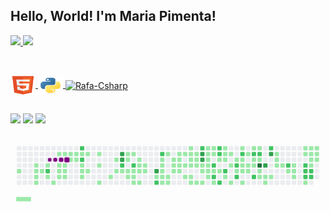 ## Hello, World! I'm Maria Pimenta!

<div>
    <a href="https://github.com/mavigpimenta/">
    <img height="160cm" src="https://github-readme-stats.vercel.app/api?username=mavigpimenta&show_icons=true&theme=radical"&include_all_commits=true&count_private=true>
    <img height="160cm" src=https://github-readme-stats.vercel.app/api/top-langs/?username=mavigpimenta&layout=compact&langs_count=7&theme=dracula">
</div>
        
##

<div style="display: inline_block"><br>
    <img align="center" alt="Rafa-HTML" height="30" width="40" src="https://raw.githubusercontent.com/devicons/devicon/master/icons/html5/html5-original.svg">
    <img align="center" alt="Rafa-Python" height="30" width="40" src="https://raw.githubusercontent.com/devicons/devicon/master/icons/python/python-original.svg">
    <img align="center" alt="Rafa-Csharp" height="30" width="40" src="https://cdn.jsdelivr.net/gh/devicons/devicon/icons/c/c-original.svg"">
  </div>
    
##
   
  <div> 
    <a href="https://instagram.com/wzxmavis" target="_blank"><img src="https://img.shields.io/badge/-Instagram-%23E4405F?style=for-the-badge&logo=instagram&logoColor=white" target="_blank"></a>
    <a href="https://www.linkedin.com/in/mariagpimenta" target="_blank"><img src="https://img.shields.io/badge/-LinkedIn-%230077B5?style=for-the-badge&logo=linkedin&logoColor=white" target="_blank"></a> 
    <a href = "mailto:mariapimenta2607@gmail.com"><img src="https://img.shields.io/badge/-Gmail-%23333?style=for-the-badge&logo=gmail&logoColor=white" target="_blank"></a>
  </div>

<svg viewBox="-16 -32 880 192" width="880" height="192" xmlns="http://www.w3.org/2000/svg"><style>@keyframes c0{12.79%{fill:var(--c1)}12.81%,to{fill:var(--ce)}}@keyframes c1{.55%{fill:var(--c1)}.57%,to{fill:var(--ce)}}@keyframes c2{7.6%{fill:var(--c1)}7.62%,to{fill:var(--ce)}}@keyframes c3{7.78%{fill:var(--c1)}7.8%,to{fill:var(--ce)}}@keyframes c4{12.05%{fill:var(--c1)}12.07%,to{fill:var(--ce)}}@keyframes c5{11.86%{fill:var(--c1)}11.88%,to{fill:var(--ce)}}@keyframes c6{1.66%{fill:var(--c1)}1.68%,to{fill:var(--ce)}}@keyframes c7{1.1%{fill:var(--c1)}1.12%,to{fill:var(--ce)}}@keyframes c8{7.97%{fill:var(--c1)}7.99%,to{fill:var(--ce)}}@keyframes c9{1.47%{fill:var(--c1)}1.49%,to{fill:var(--ce)}}@keyframes ca{1.29%{fill:var(--c1)}1.31%,to{fill:var(--ce)}}@keyframes cb{2.22%{fill:var(--c1)}2.24%,to{fill:var(--ce)}}@keyframes cc{7.23%{fill:var(--c1)}7.25%,to{fill:var(--ce)}}@keyframes cd{81.62%{fill:var(--c2)}81.64%,to{fill:var(--ce)}}@keyframes ce{8.34%{fill:var(--c1)}8.36%,to{fill:var(--ce)}}@keyframes cf{2.4%{fill:var(--c1)}2.42%,to{fill:var(--ce)}}@keyframes cg{11.31%{fill:var(--c1)}11.33%,to{fill:var(--ce)}}@keyframes ch{9.45%{fill:var(--c1)}9.47%,to{fill:var(--ce)}}@keyframes ci{2.59%{fill:var(--c1)}2.61%,to{fill:var(--ce)}}@keyframes cj{6.85%{fill:var(--c1)}6.87%,to{fill:var(--ce)}}@keyframes ck{8.9%{fill:var(--c1)}8.92%,to{fill:var(--ce)}}@keyframes cl{8.71%{fill:var(--c1)}8.73%,to{fill:var(--ce)}}@keyframes cm{9.64%{fill:var(--c1)}9.66%,to{fill:var(--ce)}}@keyframes cn{2.77%{fill:var(--c1)}2.79%,to{fill:var(--ce)}}@keyframes co{6.67%{fill:var(--c1)}6.69%,to{fill:var(--ce)}}@keyframes cp{6.48%{fill:var(--c1)}6.5%,to{fill:var(--ce)}}@keyframes cq{6.3%{fill:var(--c1)}6.32%,to{fill:var(--ce)}}@keyframes cr{9.82%{fill:var(--c1)}9.84%,to{fill:var(--ce)}}@keyframes cs{2.96%{fill:var(--c1)}2.98%,to{fill:var(--ce)}}@keyframes ct{3.33%{fill:var(--c1)}3.35%,to{fill:var(--ce)}}@keyframes cu{3.14%{fill:var(--c1)}3.16%,to{fill:var(--ce)}}@keyframes cv{79.77%{fill:var(--c2)}79.79%,to{fill:var(--ce)}}@keyframes cw{3.52%{fill:var(--c1)}3.54%,to{fill:var(--ce)}}@keyframes cx{79.4%{fill:var(--c2)}79.42%,to{fill:var(--ce)}}@keyframes cy{5%{fill:var(--c1)}5.02%,to{fill:var(--ce)}}@keyframes cz{5.18%{fill:var(--c1)}5.2%,to{fill:var(--ce)}}@keyframes c10{5.74%{fill:var(--c1)}5.76%,to{fill:var(--ce)}}@keyframes c11{3.7%{fill:var(--c1)}3.72%,to{fill:var(--ce)}}@keyframes c12{5.37%{fill:var(--c1)}5.39%,to{fill:var(--ce)}}@keyframes c13{4.07%{fill:var(--c1)}4.09%,to{fill:var(--ce)}}@keyframes c14{4.44%{fill:var(--c1)}4.46%,to{fill:var(--ce)}}@keyframes c15{15.76%{fill:var(--c1)}15.78%,to{fill:var(--ce)}}@keyframes c16{16.32%{fill:var(--c1)}16.34%,to{fill:var(--ce)}}@keyframes c17{60.1%{fill:var(--c1)}60.12%,to{fill:var(--ce)}}@keyframes c18{16.69%{fill:var(--c1)}16.71%,to{fill:var(--ce)}}@keyframes c19{84.59%{fill:var(--c3)}84.61%,to{fill:var(--ce)}}@keyframes c1a{84.41%{fill:var(--c3)}84.43%,to{fill:var(--ce)}}@keyframes c1b{60.84%{fill:var(--c2)}60.86%,to{fill:var(--ce)}}@keyframes c1c{16.87%{fill:var(--c1)}16.89%,to{fill:var(--ce)}}@keyframes c1d{18.73%{fill:var(--c1)}18.75%,to{fill:var(--ce)}}@keyframes c1e{18.91%{fill:var(--c1)}18.93%,to{fill:var(--ce)}}@keyframes c1f{17.06%{fill:var(--c1)}17.08%,to{fill:var(--ce)}}@keyframes c1g{19.47%{fill:var(--c1)}19.49%,to{fill:var(--ce)}}@keyframes c1h{18.54%{fill:var(--c1)}18.56%,to{fill:var(--ce)}}@keyframes c1i{61.21%{fill:var(--c2)}61.23%,to{fill:var(--ce)}}@keyframes c1j{17.24%{fill:var(--c1)}17.26%,to{fill:var(--ce)}}@keyframes c1k{19.66%{fill:var(--c1)}19.68%,to{fill:var(--ce)}}@keyframes c1l{19.84%{fill:var(--c1)}19.86%,to{fill:var(--ce)}}@keyframes c1m{18.17%{fill:var(--c1)}18.19%,to{fill:var(--ce)}}@keyframes c1n{17.99%{fill:var(--c1)}18.01%,to{fill:var(--ce)}}@keyframes c1o{17.43%{fill:var(--c1)}17.45%,to{fill:var(--ce)}}@keyframes c1p{20.03%{fill:var(--c1)}20.05%,to{fill:var(--ce)}}@keyframes c1q{17.8%{fill:var(--c1)}17.82%,to{fill:var(--ce)}}@keyframes c1r{17.62%{fill:var(--c1)}17.64%,to{fill:var(--ce)}}@keyframes c1s{86.26%{fill:var(--c3)}86.28%,to{fill:var(--ce)}}@keyframes c1t{20.77%{fill:var(--c1)}20.79%,to{fill:var(--ce)}}@keyframes c1u{76.24%{fill:var(--c2)}76.26%,to{fill:var(--ce)}}@keyframes c1v{62.51%{fill:var(--c2)}62.53%,to{fill:var(--ce)}}@keyframes c1w{22.25%{fill:var(--c1)}22.27%,to{fill:var(--ce)}}@keyframes c1x{22.07%{fill:var(--c1)}22.09%,to{fill:var(--ce)}}@keyframes c1y{21.88%{fill:var(--c1)}21.9%,to{fill:var(--ce)}}@keyframes c1z{20.95%{fill:var(--c1)}20.97%,to{fill:var(--ce)}}@keyframes c20{21.51%{fill:var(--c1)}21.53%,to{fill:var(--ce)}}@keyframes c21{24.85%{fill:var(--c1)}24.87%,to{fill:var(--ce)}}@keyframes c22{21.14%{fill:var(--c1)}21.16%,to{fill:var(--ce)}}@keyframes c23{21.33%{fill:var(--c1)}21.35%,to{fill:var(--ce)}}@keyframes c24{22.62%{fill:var(--c1)}22.64%,to{fill:var(--ce)}}@keyframes c25{25.41%{fill:var(--c1)}25.43%,to{fill:var(--ce)}}@keyframes c26{37.84%{fill:var(--c1)}37.86%,to{fill:var(--ce)}}@keyframes c27{24.48%{fill:var(--c1)}24.5%,to{fill:var(--ce)}}@keyframes c28{22.81%{fill:var(--c1)}22.83%,to{fill:var(--ce)}}@keyframes c29{25.59%{fill:var(--c1)}25.61%,to{fill:var(--ce)}}@keyframes c2a{37.65%{fill:var(--c1)}37.67%,to{fill:var(--ce)}}@keyframes c2b{24.29%{fill:var(--c1)}24.31%,to{fill:var(--ce)}}@keyframes c2c{25.78%{fill:var(--c1)}25.8%,to{fill:var(--ce)}}@keyframes c2d{37.28%{fill:var(--c1)}37.3%,to{fill:var(--ce)}}@keyframes c2e{23.92%{fill:var(--c1)}23.94%,to{fill:var(--ce)}}@keyframes c2f{23.74%{fill:var(--c1)}23.76%,to{fill:var(--ce)}}@keyframes c2g{23.18%{fill:var(--c1)}23.2%,to{fill:var(--ce)}}@keyframes c2h{25.96%{fill:var(--c1)}25.98%,to{fill:var(--ce)}}@keyframes c2i{37.1%{fill:var(--c1)}37.12%,to{fill:var(--ce)}}@keyframes c2j{38.77%{fill:var(--c1)}38.79%,to{fill:var(--ce)}}@keyframes c2k{23.55%{fill:var(--c1)}23.57%,to{fill:var(--ce)}}@keyframes c2l{23.37%{fill:var(--c1)}23.39%,to{fill:var(--ce)}}@keyframes c2m{26.15%{fill:var(--c1)}26.17%,to{fill:var(--ce)}}@keyframes c2n{38.95%{fill:var(--c1)}38.97%,to{fill:var(--ce)}}@keyframes c2o{64%{fill:var(--c2)}64.02%,to{fill:var(--ce)}}@keyframes c2p{88.3%{fill:var(--c3)}88.32%,to{fill:var(--ce)}}@keyframes c2q{88.12%{fill:var(--c3)}88.14%,to{fill:var(--ce)}}@keyframes c2r{26.34%{fill:var(--c1)}26.36%,to{fill:var(--ce)}}@keyframes c2s{36.54%{fill:var(--c1)}36.56%,to{fill:var(--ce)}}@keyframes c2t{39.14%{fill:var(--c1)}39.16%,to{fill:var(--ce)}}@keyframes c2u{44.52%{fill:var(--c1)}44.54%,to{fill:var(--ce)}}@keyframes c2v{44.7%{fill:var(--c1)}44.72%,to{fill:var(--ce)}}@keyframes c2w{26.71%{fill:var(--c1)}26.73%,to{fill:var(--ce)}}@keyframes c2x{26.52%{fill:var(--c1)}26.54%,to{fill:var(--ce)}}@keyframes c2y{36.35%{fill:var(--c1)}36.37%,to{fill:var(--ce)}}@keyframes c2z{40.25%{fill:var(--c1)}40.27%,to{fill:var(--ce)}}@keyframes c30{44.33%{fill:var(--c1)}44.35%,to{fill:var(--ce)}}@keyframes c31{44.15%{fill:var(--c1)}44.17%,to{fill:var(--ce)}}@keyframes c32{65.3%{fill:var(--c2)}65.32%,to{fill:var(--ce)}}@keyframes c33{36.17%{fill:var(--c1)}36.19%,to{fill:var(--ce)}}@keyframes c34{65.67%{fill:var(--c2)}65.69%,to{fill:var(--ce)}}@keyframes c35{39.51%{fill:var(--c1)}39.53%,to{fill:var(--ce)}}@keyframes c36{64.55%{fill:var(--c2)}64.57%,to{fill:var(--ce)}}@keyframes c37{64.74%{fill:var(--c2)}64.76%,to{fill:var(--ce)}}@keyframes c38{27.08%{fill:var(--c1)}27.1%,to{fill:var(--ce)}}@keyframes c39{35.98%{fill:var(--c1)}36%,to{fill:var(--ce)}}@keyframes c3a{66.04%{fill:var(--c2)}66.06%,to{fill:var(--ce)}}@keyframes c3b{34.68%{fill:var(--c1)}34.7%,to{fill:var(--ce)}}@keyframes c3c{34.87%{fill:var(--c1)}34.89%,to{fill:var(--ce)}}@keyframes c3d{27.26%{fill:var(--c1)}27.28%,to{fill:var(--ce)}}@keyframes c3e{66.59%{fill:var(--c2)}66.61%,to{fill:var(--ce)}}@keyframes c3f{41.18%{fill:var(--c1)}41.2%,to{fill:var(--ce)}}@keyframes c3g{35.05%{fill:var(--c1)}35.07%,to{fill:var(--ce)}}@keyframes c3h{35.43%{fill:var(--c1)}35.45%,to{fill:var(--ce)}}@keyframes c3i{42.66%{fill:var(--c1)}42.68%,to{fill:var(--ce)}}@keyframes c3j{27.63%{fill:var(--c1)}27.65%,to{fill:var(--ce)}}@keyframes c3k{67.15%{fill:var(--c2)}67.17%,to{fill:var(--ce)}}@keyframes c3l{41.73%{fill:var(--c1)}41.75%,to{fill:var(--ce)}}@keyframes c3m{73.46%{fill:var(--c2)}73.48%,to{fill:var(--ce)}}@keyframes c3n{34.13%{fill:var(--c1)}34.15%,to{fill:var(--ce)}}@keyframes c3o{67.71%{fill:var(--c2)}67.73%,to{fill:var(--ce)}}@keyframes c3p{27.82%{fill:var(--c1)}27.84%,to{fill:var(--ce)}}@keyframes c3q{31.72%{fill:var(--c1)}31.74%,to{fill:var(--ce)}}@keyframes c3r{31.9%{fill:var(--c1)}31.92%,to{fill:var(--ce)}}@keyframes c3s{42.29%{fill:var(--c1)}42.31%,to{fill:var(--ce)}}@keyframes c3t{32.64%{fill:var(--c1)}32.66%,to{fill:var(--ce)}}@keyframes c3u{31.53%{fill:var(--c1)}31.55%,to{fill:var(--ce)}}@keyframes c3v{32.09%{fill:var(--c1)}32.11%,to{fill:var(--ce)}}@keyframes c3w{33.01%{fill:var(--c1)}33.03%,to{fill:var(--ce)}}@keyframes c3x{68.08%{fill:var(--c2)}68.1%,to{fill:var(--ce)}}@keyframes c3y{28.19%{fill:var(--c1)}28.21%,to{fill:var(--ce)}}@keyframes c3z{31.34%{fill:var(--c1)}31.36%,to{fill:var(--ce)}}@keyframes c40{72.9%{fill:var(--c2)}72.92%,to{fill:var(--ce)}}@keyframes c41{33.2%{fill:var(--c1)}33.22%,to{fill:var(--ce)}}@keyframes c42{68.26%{fill:var(--c2)}68.28%,to{fill:var(--ce)}}@keyframes c43{28.38%{fill:var(--c1)}28.4%,to{fill:var(--ce)}}@keyframes c44{91.27%{fill:var(--c4)}91.29%,to{fill:var(--ce)}}@keyframes c45{30.97%{fill:var(--c1)}30.99%,to{fill:var(--ce)}}@keyframes c46{30.79%{fill:var(--c1)}30.81%,to{fill:var(--ce)}}@keyframes c47{91.08%{fill:var(--c3)}91.1%,to{fill:var(--ce)}}@keyframes c48{30.6%{fill:var(--c1)}30.62%,to{fill:var(--ce)}}@keyframes c49{47.49%{fill:var(--c1)}47.51%,to{fill:var(--ce)}}@keyframes c4a{68.82%{fill:var(--c2)}68.84%,to{fill:var(--ce)}}@keyframes c4b{90.53%{fill:var(--c3)}90.55%,to{fill:var(--ce)}}@keyframes c4c{30.42%{fill:var(--c1)}30.44%,to{fill:var(--ce)}}@keyframes c4d{29.12%{fill:var(--c1)}29.14%,to{fill:var(--ce)}}@keyframes c4e{28.93%{fill:var(--c1)}28.95%,to{fill:var(--ce)}}@keyframes c4f{29.86%{fill:var(--c1)}29.88%,to{fill:var(--ce)}}@keyframes c4g{29.67%{fill:var(--c1)}29.69%,to{fill:var(--ce)}}@keyframes c4h{69.93%{fill:var(--c2)}69.95%,to{fill:var(--ce)}}@keyframes c4i{53.42%{fill:var(--c1)}53.44%,to{fill:var(--ce)}}@keyframes c4j{48.97%{fill:var(--c1)}48.99%,to{fill:var(--ce)}}@keyframes c4k{48.78%{fill:var(--c1)}48.8%,to{fill:var(--ce)}}@keyframes c4l{48.6%{fill:var(--c1)}48.62%,to{fill:var(--ce)}}@keyframes c4m{50.64%{fill:var(--c1)}50.66%,to{fill:var(--ce)}}@keyframes c4n{50.82%{fill:var(--c1)}50.84%,to{fill:var(--ce)}}@keyframes c4o{70.49%{fill:var(--c2)}70.51%,to{fill:var(--ce)}}@keyframes c4p{70.68%{fill:var(--c2)}70.7%,to{fill:var(--ce)}}@keyframes c4q{71.23%{fill:var(--c2)}71.25%,to{fill:var(--ce)}}@keyframes c4r{52.49%{fill:var(--c1)}52.51%,to{fill:var(--ce)}}@keyframes c4s{50.45%{fill:var(--c1)}50.47%,to{fill:var(--ce)}}@keyframes c4t{51.01%{fill:var(--c1)}51.03%,to{fill:var(--ce)}}@keyframes c4u{49.71%{fill:var(--c1)}49.73%,to{fill:var(--ce)}}@keyframes c4v{51.38%{fill:var(--c1)}51.4%,to{fill:var(--ce)}}@keyframes c4w{70.86%{fill:var(--c2)}70.88%,to{fill:var(--ce)}}@keyframes c4x{71.05%{fill:var(--c2)}71.07%,to{fill:var(--ce)}}@keyframes c4y{50.27%{fill:var(--c1)}50.29%,to{fill:var(--ce)}}@keyframes c4z{50.08%{fill:var(--c1)}50.1%,to{fill:var(--ce)}}@keyframes c50{49.9%{fill:var(--c1)}49.92%,to{fill:var(--ce)}}@keyframes u0{.55%{transform:scale(0,1)}.57%,1.1%,1.12%,1.29%{transform:scale(.01,1)}1.31%,1.47%{transform:scale(.02,1)}1.49%,1.66%,1.68%,2.22%{transform:scale(.03,1)}2.24%,2.4%{transform:scale(.04,1)}2.42%,2.59%,2.61%,2.77%{transform:scale(.05,1)}2.79%,2.96%{transform:scale(.06,1)}2.98%,3.14%{transform:scale(.07,1)}3.16%,3.33%,3.35%,3.52%{transform:scale(.08,1)}3.54%,3.7%{transform:scale(.09,1)}3.72%,4.07%,4.09%,4.44%{transform:scale(.1,1)}4.46%,5%{transform:scale(.11,1)}5.02%,5.18%,5.2%,5.37%{transform:scale(.12,1)}5.39%,5.74%{transform:scale(.13,1)}5.76%,6.3%,6.32%,6.48%{transform:scale(.14,1)}6.5%,6.67%{transform:scale(.15,1)}6.69%,6.85%,6.87%,7.23%{transform:scale(.16,1)}7.25%,7.6%{transform:scale(.17,1)}7.62%,7.78%,7.8%,7.97%{transform:scale(.18,1)}7.99%,8.34%{transform:scale(.19,1)}8.36%,8.71%{transform:scale(.2,1)}8.73%,8.9%,8.92%,9.45%{transform:scale(.21,1)}9.47%,9.64%{transform:scale(.22,1)}11.31%,9.66%,9.82%,9.84%{transform:scale(.23,1)}11.33%,11.86%{transform:scale(.24,1)}11.88%,12.05%,12.07%,12.79%{transform:scale(.25,1)}12.81%,15.76%{transform:scale(.26,1)}15.78%,16.32%,16.34%,16.69%{transform:scale(.27,1)}16.71%,16.87%{transform:scale(.28,1)}16.89%,17.06%,17.08%,17.24%{transform:scale(.29,1)}17.26%,17.43%{transform:scale(.3,1)}17.45%,17.62%{transform:scale(.31,1)}17.64%,17.8%,17.82%,17.99%{transform:scale(.32,1)}18.01%,18.17%{transform:scale(.33,1)}18.19%,18.54%,18.56%,18.73%{transform:scale(.34,1)}18.75%,18.91%{transform:scale(.35,1)}18.93%,19.47%,19.49%,19.66%{transform:scale(.36,1)}19.68%,19.84%{transform:scale(.37,1)}19.86%,20.03%,20.05%,20.77%{transform:scale(.38,1)}20.79%,20.95%{transform:scale(.39,1)}20.97%,21.14%,21.16%,21.33%{transform:scale(.4,1)}21.35%,21.51%{transform:scale(.41,1)}21.53%,21.88%,21.9%,22.07%{transform:scale(.42,1)}22.09%,22.25%{transform:scale(.43,1)}22.27%,22.62%{transform:scale(.44,1)}22.64%,22.81%,22.83%,23.18%{transform:scale(.45,1)}23.2%,23.37%{transform:scale(.46,1)}23.39%,23.55%,23.57%,23.74%{transform:scale(.47,1)}23.76%,23.92%{transform:scale(.48,1)}23.94%,24.29%,24.31%,24.48%{transform:scale(.49,1)}24.5%,24.85%{transform:scale(.5,1)}24.87%,25.41%,25.43%,25.59%{transform:scale(.51,1)}25.61%,25.78%{transform:scale(.52,1)}25.8%,25.96%,25.98%,26.15%{transform:scale(.53,1)}26.17%,26.34%{transform:scale(.54,1)}26.36%,26.52%,26.54%,26.71%{transform:scale(.55,1)}26.73%,27.08%{transform:scale(.56,1)}27.1%,27.26%{transform:scale(.57,1)}27.28%,27.63%,27.65%,27.82%{transform:scale(.58,1)}27.84%,28.19%{transform:scale(.59,1)}28.21%,28.38%,28.4%,28.93%{transform:scale(.6,1)}28.95%,29.12%{transform:scale(.61,1)}29.14%,29.67%,29.69%,29.86%{transform:scale(.62,1)}29.88%,30.42%{transform:scale(.63,1)}30.44%,30.6%,30.62%,30.79%{transform:scale(.64,1)}30.81%,30.97%{transform:scale(.65,1)}30.99%,31.34%,31.36%,31.53%{transform:scale(.66,1)}31.55%,31.72%{transform:scale(.67,1)}31.74%,31.9%,31.92%,32.09%{transform:scale(.68,1)}32.11%,32.64%{transform:scale(.69,1)}32.66%,33.01%{transform:scale(.7,1)}33.03%,33.2%,33.22%,34.13%{transform:scale(.71,1)}34.15%,34.68%{transform:scale(.72,1)}34.7%,34.87%,34.89%,35.05%{transform:scale(.73,1)}35.07%,35.43%{transform:scale(.74,1)}35.45%,35.98%,36%,36.17%{transform:scale(.75,1)}36.19%,36.35%{transform:scale(.76,1)}36.37%,36.54%,36.56%,37.1%{transform:scale(.77,1)}37.12%,37.28%{transform:scale(.78,1)}37.3%,37.65%,37.67%,37.84%{transform:scale(.79,1)}37.86%,38.77%{transform:scale(.8,1)}38.79%,38.95%{transform:scale(.81,1)}38.97%,39.14%,39.16%,39.51%{transform:scale(.82,1)}39.53%,40.25%{transform:scale(.83,1)}40.27%,41.18%,41.2%,41.73%{transform:scale(.84,1)}41.75%,42.29%{transform:scale(.85,1)}42.31%,42.66%,42.68%,44.15%{transform:scale(.86,1)}44.17%,44.33%{transform:scale(.87,1)}44.35%,44.52%,44.54%,44.7%{transform:scale(.88,1)}44.72%,47.49%{transform:scale(.89,1)}47.51%,48.6%,48.62%,48.78%{transform:scale(.9,1)}48.8%,48.97%{transform:scale(.91,1)}48.99%,49.71%,49.73%,49.9%{transform:scale(.92,1)}49.92%,50.08%{transform:scale(.93,1)}50.1%,50.27%{transform:scale(.94,1)}50.29%,50.45%,50.47%,50.64%{transform:scale(.95,1)}50.66%,50.82%{transform:scale(.96,1)}50.84%,51.01%,51.03%,51.38%{transform:scale(.97,1)}51.4%,52.49%{transform:scale(.98,1)}52.51%,53.42%,53.44%,60.1%{transform:scale(.99,1)}60.12%,to{transform:scale(1,1)}}@keyframes u1{60.84%{transform:scale(0,1)}60.86%,61.21%{transform:scale(.04,1)}61.23%,62.51%{transform:scale(.07,1)}62.53%,64%{transform:scale(.11,1)}64.02%,64.55%{transform:scale(.15,1)}64.57%,64.74%{transform:scale(.19,1)}64.76%,65.3%{transform:scale(.22,1)}65.32%,65.67%{transform:scale(.26,1)}65.69%,66.04%{transform:scale(.3,1)}66.06%,66.59%{transform:scale(.33,1)}66.61%,67.15%{transform:scale(.37,1)}67.17%,67.71%{transform:scale(.41,1)}67.73%,68.08%{transform:scale(.44,1)}68.1%,68.26%{transform:scale(.48,1)}68.28%,68.82%{transform:scale(.52,1)}68.84%,69.93%{transform:scale(.56,1)}69.95%,70.49%{transform:scale(.59,1)}70.51%,70.68%{transform:scale(.63,1)}70.7%,70.86%{transform:scale(.67,1)}70.88%,71.05%{transform:scale(.7,1)}71.07%,71.23%{transform:scale(.74,1)}71.25%,72.9%{transform:scale(.78,1)}72.92%,73.46%{transform:scale(.81,1)}73.48%,76.24%{transform:scale(.85,1)}76.26%,79.4%{transform:scale(.89,1)}79.42%,79.77%{transform:scale(.93,1)}79.79%,81.62%{transform:scale(.96,1)}81.64%,to{transform:scale(1,1)}}@keyframes u2{84.41%{transform:scale(0,1)}84.43%,84.59%{transform:scale(.14,1)}84.61%,86.26%{transform:scale(.29,1)}86.28%,88.12%{transform:scale(.43,1)}88.14%,88.3%{transform:scale(.57,1)}88.32%,90.53%{transform:scale(.71,1)}90.55%,91.08%{transform:scale(.86,1)}91.1%,to{transform:scale(1,1)}}@keyframes u3{91.27%{transform:scale(0,1)}91.29%,to{transform:scale(1,1)}}@keyframes s0{0%,99.81%{transform:translate(0,-16px)}.19%{transform:translate(0,0)}.37%{transform:translate(16px,0)}.56%{transform:translate(16px,16px)}1.3%,2.04%{transform:translate(80px,16px)}1.48%,80.89%,98.7%{transform:translate(80px,0)}1.67%{transform:translate(64px,0)}1.86%{transform:translate(64px,16px)}2.23%{transform:translate(80px,32px)}3.15%{transform:translate(160px,32px)}3.34%{transform:translate(160px,16px)}4.08%{transform:translate(224px,16px)}4.45%{transform:translate(224px,48px)}5.01%{transform:translate(176px,48px)}5.19%{transform:translate(176px,64px)}5.38%{transform:translate(192px,64px)}5.57%{transform:translate(192px,80px)}6.31%{transform:translate(128px,80px)}6.68%{transform:translate(128px,48px)}7.61%{transform:translate(48px,48px)}12.24%,7.79%{transform:translate(48px,64px)}7.98%{transform:translate(64px,64px)}8.16%{transform:translate(64px,80px)}8.72%{transform:translate(112px,80px)}9.46%{transform:translate(112px,16px)}9.83%{transform:translate(144px,16px)}10.02%{transform:translate(144px,32px)}10.58%{transform:translate(96px,32px)}11.32%{transform:translate(96px,96px)}11.87%{transform:translate(48px,96px)}12.8%{transform:translate(0,64px)}12.99%{transform:translate(0,80px)}15.58%{transform:translate(224px,80px)}15.77%{transform:translate(224px,96px)}16.14%{transform:translate(256px,96px)}16.33%{transform:translate(256px,80px)}16.51%{transform:translate(272px,80px)}16.7%,59.74%{transform:translate(272px,64px)}17.63%{transform:translate(352px,64px)}17.81%{transform:translate(352px,48px)}18%,58.81%{transform:translate(336px,48px)}18.18%{transform:translate(336px,32px)}18.37%{transform:translate(320px,32px)}18.55%{transform:translate(320px,16px)}18.74%{transform:translate(304px,16px)}19.48%{transform:translate(304px,80px)}19.67%{transform:translate(320px,80px)}19.85%{transform:translate(320px,96px)}20.41%,76.44%{transform:translate(368px,96px)}20.59%{transform:translate(368px,80px)}21.15%{transform:translate(416px,80px)}21.34%{transform:translate(416px,96px)}21.52%{transform:translate(400px,96px)}22.26%{transform:translate(400px,32px)}23.38%{transform:translate(496px,32px)}23.56%,63.64%{transform:translate(496px,16px)}23.75%{transform:translate(480px,16px)}23.93%{transform:translate(480px,0)}24.12%{transform:translate(464px,0)}24.3%{transform:translate(464px,16px)}24.86%{transform:translate(416px,16px)}25.05%{transform:translate(416px,32px)}25.23%{transform:translate(432px,32px)}25.42%{transform:translate(432px,48px)}26.53%,56.59%{transform:translate(528px,48px)}26.72%,56.4%{transform:translate(528px,32px)}28.94%{transform:translate(720px,32px)}29.13%{transform:translate(720px,16px)}29.31%{transform:translate(736px,16px)}29.68%{transform:translate(736px,48px)}30.06%{transform:translate(704px,48px)}30.43%{transform:translate(704px,80px)}30.8%{transform:translate(672px,80px)}30.98%{transform:translate(672px,64px)}31.17%,46.75%{transform:translate(656px,64px)}31.35%{transform:translate(656px,48px)}31.73%,67.35%{transform:translate(624px,48px)}31.91%,41.93%{transform:translate(624px,64px)}32.1%{transform:translate(640px,64px)}32.84%{transform:translate(640px,0)}33.21%{transform:translate(672px,0)}33.4%{transform:translate(672px,-16px)}33.95%{transform:translate(624px,-16px)}34.14%{transform:translate(624px,0)}34.69%{transform:translate(576px,0)}34.88%{transform:translate(576px,16px)}35.06%{transform:translate(592px,16px)}35.44%{transform:translate(592px,48px)}35.81%{transform:translate(560px,48px)}35.99%,40.82%{transform:translate(560px,64px)}36.73%{transform:translate(496px,64px)}36.92%{transform:translate(496px,80px)}37.29%{transform:translate(464px,80px)}37.48%{transform:translate(464px,64px)}37.85%{transform:translate(432px,64px)}38.03%{transform:translate(432px,80px)}38.59%{transform:translate(480px,80px)}38.78%{transform:translate(480px,96px)}39.52%{transform:translate(544px,96px)}39.7%{transform:translate(544px,112px)}39.89%{transform:translate(528px,112px)}40.45%{transform:translate(528px,64px)}41%,65.86%{transform:translate(560px,80px)}41.37%{transform:translate(592px,80px)}41.56%{transform:translate(592px,64px)}42.3%{transform:translate(624px,96px)}42.67%{transform:translate(592px,96px)}43.41%{transform:translate(592px,32px)}43.97%,45.08%{transform:translate(544px,32px)}44.34%{transform:translate(544px,0)}44.53%{transform:translate(528px,0)}44.71%{transform:translate(528px,16px)}44.9%,64.94%{transform:translate(544px,16px)}46.38%{transform:translate(656px,32px)}47.12%{transform:translate(688px,64px)}47.5%{transform:translate(688px,96px)}48.42%{transform:translate(768px,96px)}48.98%{transform:translate(768px,48px)}49.17%{transform:translate(784px,48px)}49.35%{transform:translate(784px,32px)}49.91%{transform:translate(832px,32px)}50.28%{transform:translate(832px,0)}50.65%{transform:translate(800px,0)}50.83%{transform:translate(800px,16px)}51.02%{transform:translate(816px,16px)}51.39%{transform:translate(816px,48px)}51.58%{transform:translate(832px,48px)}52.13%{transform:translate(832px,96px)}52.69%{transform:translate(784px,96px)}53.06%{transform:translate(784px,64px)}53.62%{transform:translate(736px,64px)}53.99%{transform:translate(736px,32px)}59%{transform:translate(336px,64px)}60.11%,78.29%{transform:translate(272px,32px)}60.3%{transform:translate(256px,32px)}60.48%{transform:translate(256px,48px)}62.15%{transform:translate(400px,48px)}62.52%{transform:translate(400px,16px)}63.82%{transform:translate(496px,0)}64.56%{transform:translate(560px,0)}64.75%{transform:translate(560px,16px)}65.68%{transform:translate(544px,80px)}66.05%{transform:translate(560px,96px)}66.23%{transform:translate(576px,96px)}66.6%{transform:translate(576px,64px)}66.98%{transform:translate(608px,64px)}67.16%{transform:translate(608px,48px)}67.72%{transform:translate(624px,16px)}68.46%{transform:translate(688px,16px)}68.65%{transform:translate(688px,0)}69.39%{transform:translate(752px,0)}69.94%{transform:translate(752px,48px)}70.5%{transform:translate(800px,48px)}70.69%{transform:translate(800px,64px)}70.87%{transform:translate(816px,64px)}71.06%{transform:translate(816px,80px)}76.07%{transform:translate(384px,80px)}76.25%{transform:translate(384px,96px)}76.99%{transform:translate(368px,48px)}78.11%{transform:translate(272px,48px)}79.41%{transform:translate(176px,32px)}79.78%{transform:translate(176px,0)}81.63%{transform:translate(80px,64px)}84.04%{transform:translate(288px,64px)}84.6%{transform:translate(288px,16px)}85.71%{transform:translate(384px,16px)}86.27%{transform:translate(384px,64px)}87.76%{transform:translate(512px,64px)}88.31%{transform:translate(512px,16px)}90.54%{transform:translate(704px,16px)}90.72%{transform:translate(704px,32px)}90.91%{transform:translate(688px,32px)}91.09%{transform:translate(688px,48px)}96.85%{transform:translate(192px,48px)}97.22%{transform:translate(192px,16px)}98.33%{transform:translate(96px,16px)}98.52%{transform:translate(96px,0)}98.89%{transform:translate(80px,-16px)}}@keyframes s1{0%,99.81%{transform:translate(16px,-16px)}.19%{transform:translate(0,-16px)}.37%{transform:translate(0,0)}.56%{transform:translate(16px,0)}.74%{transform:translate(16px,16px)}1.48%,2.23%{transform:translate(80px,16px)}1.67%,81.08%,98.89%{transform:translate(80px,0)}1.86%{transform:translate(64px,0)}2.04%{transform:translate(64px,16px)}2.41%{transform:translate(80px,32px)}3.34%{transform:translate(160px,32px)}3.53%{transform:translate(160px,16px)}4.27%{transform:translate(224px,16px)}4.64%{transform:translate(224px,48px)}5.19%{transform:translate(176px,48px)}5.38%{transform:translate(176px,64px)}5.57%{transform:translate(192px,64px)}5.75%{transform:translate(192px,80px)}6.49%{transform:translate(128px,80px)}6.86%{transform:translate(128px,48px)}7.79%{transform:translate(48px,48px)}12.43%,7.98%{transform:translate(48px,64px)}8.16%{transform:translate(64px,64px)}8.35%{transform:translate(64px,80px)}8.91%{transform:translate(112px,80px)}9.65%{transform:translate(112px,16px)}10.02%{transform:translate(144px,16px)}10.2%{transform:translate(144px,32px)}10.76%{transform:translate(96px,32px)}11.5%{transform:translate(96px,96px)}12.06%{transform:translate(48px,96px)}12.99%{transform:translate(0,64px)}13.17%{transform:translate(0,80px)}15.77%{transform:translate(224px,80px)}15.96%{transform:translate(224px,96px)}16.33%{transform:translate(256px,96px)}16.51%{transform:translate(256px,80px)}16.7%{transform:translate(272px,80px)}16.88%,59.93%{transform:translate(272px,64px)}17.81%{transform:translate(352px,64px)}18%{transform:translate(352px,48px)}18.18%,59%{transform:translate(336px,48px)}18.37%{transform:translate(336px,32px)}18.55%{transform:translate(320px,32px)}18.74%{transform:translate(320px,16px)}18.92%{transform:translate(304px,16px)}19.67%{transform:translate(304px,80px)}19.85%{transform:translate(320px,80px)}20.04%{transform:translate(320px,96px)}20.59%,76.62%{transform:translate(368px,96px)}20.78%{transform:translate(368px,80px)}21.34%{transform:translate(416px,80px)}21.52%{transform:translate(416px,96px)}21.71%{transform:translate(400px,96px)}22.45%{transform:translate(400px,32px)}23.56%{transform:translate(496px,32px)}23.75%,63.82%{transform:translate(496px,16px)}23.93%{transform:translate(480px,16px)}24.12%{transform:translate(480px,0)}24.3%{transform:translate(464px,0)}24.49%{transform:translate(464px,16px)}25.05%{transform:translate(416px,16px)}25.23%{transform:translate(416px,32px)}25.42%{transform:translate(432px,32px)}25.6%{transform:translate(432px,48px)}26.72%,56.77%{transform:translate(528px,48px)}26.9%,56.59%{transform:translate(528px,32px)}29.13%{transform:translate(720px,32px)}29.31%{transform:translate(720px,16px)}29.5%{transform:translate(736px,16px)}29.87%{transform:translate(736px,48px)}30.24%{transform:translate(704px,48px)}30.61%{transform:translate(704px,80px)}30.98%{transform:translate(672px,80px)}31.17%{transform:translate(672px,64px)}31.35%,46.94%{transform:translate(656px,64px)}31.54%{transform:translate(656px,48px)}31.91%,67.53%{transform:translate(624px,48px)}32.1%,42.12%{transform:translate(624px,64px)}32.28%{transform:translate(640px,64px)}33.02%{transform:translate(640px,0)}33.4%{transform:translate(672px,0)}33.58%{transform:translate(672px,-16px)}34.14%{transform:translate(624px,-16px)}34.32%{transform:translate(624px,0)}34.88%{transform:translate(576px,0)}35.06%{transform:translate(576px,16px)}35.25%{transform:translate(592px,16px)}35.62%{transform:translate(592px,48px)}35.99%{transform:translate(560px,48px)}36.18%,41%{transform:translate(560px,64px)}36.92%{transform:translate(496px,64px)}37.11%{transform:translate(496px,80px)}37.48%{transform:translate(464px,80px)}37.66%{transform:translate(464px,64px)}38.03%{transform:translate(432px,64px)}38.22%{transform:translate(432px,80px)}38.78%{transform:translate(480px,80px)}38.96%{transform:translate(480px,96px)}39.7%{transform:translate(544px,96px)}39.89%{transform:translate(544px,112px)}40.07%{transform:translate(528px,112px)}40.63%{transform:translate(528px,64px)}41.19%,66.05%{transform:translate(560px,80px)}41.56%{transform:translate(592px,80px)}41.74%{transform:translate(592px,64px)}42.49%{transform:translate(624px,96px)}42.86%{transform:translate(592px,96px)}43.6%{transform:translate(592px,32px)}44.16%,45.27%{transform:translate(544px,32px)}44.53%{transform:translate(544px,0)}44.71%{transform:translate(528px,0)}44.9%{transform:translate(528px,16px)}45.08%,65.12%{transform:translate(544px,16px)}46.57%{transform:translate(656px,32px)}47.31%{transform:translate(688px,64px)}47.68%{transform:translate(688px,96px)}48.61%{transform:translate(768px,96px)}49.17%{transform:translate(768px,48px)}49.35%{transform:translate(784px,48px)}49.54%{transform:translate(784px,32px)}50.09%{transform:translate(832px,32px)}50.46%{transform:translate(832px,0)}50.83%{transform:translate(800px,0)}51.02%{transform:translate(800px,16px)}51.21%{transform:translate(816px,16px)}51.58%{transform:translate(816px,48px)}51.76%{transform:translate(832px,48px)}52.32%{transform:translate(832px,96px)}52.88%{transform:translate(784px,96px)}53.25%{transform:translate(784px,64px)}53.8%{transform:translate(736px,64px)}54.17%{transform:translate(736px,32px)}59.18%{transform:translate(336px,64px)}60.3%,78.48%{transform:translate(272px,32px)}60.48%{transform:translate(256px,32px)}60.67%{transform:translate(256px,48px)}62.34%{transform:translate(400px,48px)}62.71%{transform:translate(400px,16px)}64.01%{transform:translate(496px,0)}64.75%{transform:translate(560px,0)}64.94%{transform:translate(560px,16px)}65.86%{transform:translate(544px,80px)}66.23%{transform:translate(560px,96px)}66.42%{transform:translate(576px,96px)}66.79%{transform:translate(576px,64px)}67.16%{transform:translate(608px,64px)}67.35%{transform:translate(608px,48px)}67.9%{transform:translate(624px,16px)}68.65%{transform:translate(688px,16px)}68.83%{transform:translate(688px,0)}69.57%{transform:translate(752px,0)}70.13%{transform:translate(752px,48px)}70.69%{transform:translate(800px,48px)}70.87%{transform:translate(800px,64px)}71.06%{transform:translate(816px,64px)}71.24%{transform:translate(816px,80px)}76.25%{transform:translate(384px,80px)}76.44%{transform:translate(384px,96px)}77.18%{transform:translate(368px,48px)}78.29%{transform:translate(272px,48px)}79.59%{transform:translate(176px,32px)}79.96%{transform:translate(176px,0)}81.82%{transform:translate(80px,64px)}84.23%{transform:translate(288px,64px)}84.79%{transform:translate(288px,16px)}85.9%{transform:translate(384px,16px)}86.46%{transform:translate(384px,64px)}87.94%{transform:translate(512px,64px)}88.5%{transform:translate(512px,16px)}90.72%{transform:translate(704px,16px)}90.91%{transform:translate(704px,32px)}91.09%{transform:translate(688px,32px)}91.28%{transform:translate(688px,48px)}97.03%{transform:translate(192px,48px)}97.4%{transform:translate(192px,16px)}98.52%{transform:translate(96px,16px)}98.7%{transform:translate(96px,0)}99.07%{transform:translate(80px,-16px)}}@keyframes s2{0%,99.81%{transform:translate(32px,-16px)}.37%{transform:translate(0,-16px)}.56%{transform:translate(0,0)}.74%{transform:translate(16px,0)}.93%{transform:translate(16px,16px)}1.67%,2.41%{transform:translate(80px,16px)}1.86%,81.26%,99.07%{transform:translate(80px,0)}2.04%{transform:translate(64px,0)}2.23%{transform:translate(64px,16px)}2.6%{transform:translate(80px,32px)}3.53%{transform:translate(160px,32px)}3.71%{transform:translate(160px,16px)}4.45%{transform:translate(224px,16px)}4.82%{transform:translate(224px,48px)}5.38%{transform:translate(176px,48px)}5.57%{transform:translate(176px,64px)}5.75%{transform:translate(192px,64px)}5.94%{transform:translate(192px,80px)}6.68%{transform:translate(128px,80px)}7.05%{transform:translate(128px,48px)}7.98%{transform:translate(48px,48px)}12.62%,8.16%{transform:translate(48px,64px)}8.35%{transform:translate(64px,64px)}8.53%{transform:translate(64px,80px)}9.09%{transform:translate(112px,80px)}9.83%{transform:translate(112px,16px)}10.2%{transform:translate(144px,16px)}10.39%{transform:translate(144px,32px)}10.95%{transform:translate(96px,32px)}11.69%{transform:translate(96px,96px)}12.24%{transform:translate(48px,96px)}13.17%{transform:translate(0,64px)}13.36%{transform:translate(0,80px)}15.96%{transform:translate(224px,80px)}16.14%{transform:translate(224px,96px)}16.51%{transform:translate(256px,96px)}16.7%{transform:translate(256px,80px)}16.88%{transform:translate(272px,80px)}17.07%,60.11%{transform:translate(272px,64px)}18%{transform:translate(352px,64px)}18.18%{transform:translate(352px,48px)}18.37%,59.18%{transform:translate(336px,48px)}18.55%{transform:translate(336px,32px)}18.74%{transform:translate(320px,32px)}18.92%{transform:translate(320px,16px)}19.11%{transform:translate(304px,16px)}19.85%{transform:translate(304px,80px)}20.04%{transform:translate(320px,80px)}20.22%{transform:translate(320px,96px)}20.78%,76.81%{transform:translate(368px,96px)}20.96%{transform:translate(368px,80px)}21.52%{transform:translate(416px,80px)}21.71%{transform:translate(416px,96px)}21.89%{transform:translate(400px,96px)}22.63%{transform:translate(400px,32px)}23.75%{transform:translate(496px,32px)}23.93%,64.01%{transform:translate(496px,16px)}24.12%{transform:translate(480px,16px)}24.3%{transform:translate(480px,0)}24.49%{transform:translate(464px,0)}24.68%{transform:translate(464px,16px)}25.23%{transform:translate(416px,16px)}25.42%{transform:translate(416px,32px)}25.6%{transform:translate(432px,32px)}25.79%{transform:translate(432px,48px)}26.9%,56.96%{transform:translate(528px,48px)}27.09%,56.77%{transform:translate(528px,32px)}29.31%{transform:translate(720px,32px)}29.5%{transform:translate(720px,16px)}29.68%{transform:translate(736px,16px)}30.06%{transform:translate(736px,48px)}30.43%{transform:translate(704px,48px)}30.8%{transform:translate(704px,80px)}31.17%{transform:translate(672px,80px)}31.35%{transform:translate(672px,64px)}31.54%,47.12%{transform:translate(656px,64px)}31.73%{transform:translate(656px,48px)}32.1%,67.72%{transform:translate(624px,48px)}32.28%,42.3%{transform:translate(624px,64px)}32.47%{transform:translate(640px,64px)}33.21%{transform:translate(640px,0)}33.58%{transform:translate(672px,0)}33.77%{transform:translate(672px,-16px)}34.32%{transform:translate(624px,-16px)}34.51%{transform:translate(624px,0)}35.06%{transform:translate(576px,0)}35.25%{transform:translate(576px,16px)}35.44%{transform:translate(592px,16px)}35.81%{transform:translate(592px,48px)}36.18%{transform:translate(560px,48px)}36.36%,41.19%{transform:translate(560px,64px)}37.11%{transform:translate(496px,64px)}37.29%{transform:translate(496px,80px)}37.66%{transform:translate(464px,80px)}37.85%{transform:translate(464px,64px)}38.22%{transform:translate(432px,64px)}38.4%{transform:translate(432px,80px)}38.96%{transform:translate(480px,80px)}39.15%{transform:translate(480px,96px)}39.89%{transform:translate(544px,96px)}40.07%{transform:translate(544px,112px)}40.26%{transform:translate(528px,112px)}40.82%{transform:translate(528px,64px)}41.37%,66.23%{transform:translate(560px,80px)}41.74%{transform:translate(592px,80px)}41.93%{transform:translate(592px,64px)}42.67%{transform:translate(624px,96px)}43.04%{transform:translate(592px,96px)}43.78%{transform:translate(592px,32px)}44.34%,45.45%{transform:translate(544px,32px)}44.71%{transform:translate(544px,0)}44.9%{transform:translate(528px,0)}45.08%{transform:translate(528px,16px)}45.27%,65.31%{transform:translate(544px,16px)}46.75%{transform:translate(656px,32px)}47.5%{transform:translate(688px,64px)}47.87%{transform:translate(688px,96px)}48.79%{transform:translate(768px,96px)}49.35%{transform:translate(768px,48px)}49.54%{transform:translate(784px,48px)}49.72%{transform:translate(784px,32px)}50.28%{transform:translate(832px,32px)}50.65%{transform:translate(832px,0)}51.02%{transform:translate(800px,0)}51.21%{transform:translate(800px,16px)}51.39%{transform:translate(816px,16px)}51.76%{transform:translate(816px,48px)}51.95%{transform:translate(832px,48px)}52.5%{transform:translate(832px,96px)}53.06%{transform:translate(784px,96px)}53.43%{transform:translate(784px,64px)}53.99%{transform:translate(736px,64px)}54.36%{transform:translate(736px,32px)}59.37%{transform:translate(336px,64px)}60.48%,78.66%{transform:translate(272px,32px)}60.67%{transform:translate(256px,32px)}60.85%{transform:translate(256px,48px)}62.52%{transform:translate(400px,48px)}62.89%{transform:translate(400px,16px)}64.19%{transform:translate(496px,0)}64.94%{transform:translate(560px,0)}65.12%{transform:translate(560px,16px)}66.05%{transform:translate(544px,80px)}66.42%{transform:translate(560px,96px)}66.6%{transform:translate(576px,96px)}66.98%{transform:translate(576px,64px)}67.35%{transform:translate(608px,64px)}67.53%{transform:translate(608px,48px)}68.09%{transform:translate(624px,16px)}68.83%{transform:translate(688px,16px)}69.02%{transform:translate(688px,0)}69.76%{transform:translate(752px,0)}70.32%{transform:translate(752px,48px)}70.87%{transform:translate(800px,48px)}71.06%{transform:translate(800px,64px)}71.24%{transform:translate(816px,64px)}71.43%{transform:translate(816px,80px)}76.44%{transform:translate(384px,80px)}76.62%{transform:translate(384px,96px)}77.37%{transform:translate(368px,48px)}78.48%{transform:translate(272px,48px)}79.78%{transform:translate(176px,32px)}80.15%{transform:translate(176px,0)}82%{transform:translate(80px,64px)}84.42%{transform:translate(288px,64px)}84.97%{transform:translate(288px,16px)}86.09%{transform:translate(384px,16px)}86.64%{transform:translate(384px,64px)}88.13%{transform:translate(512px,64px)}88.68%{transform:translate(512px,16px)}90.91%{transform:translate(704px,16px)}91.09%{transform:translate(704px,32px)}91.28%{transform:translate(688px,32px)}91.47%{transform:translate(688px,48px)}97.22%{transform:translate(192px,48px)}97.59%{transform:translate(192px,16px)}98.7%{transform:translate(96px,16px)}98.89%{transform:translate(96px,0)}99.26%{transform:translate(80px,-16px)}}@keyframes s3{0%,99.81%{transform:translate(48px,-16px)}.56%{transform:translate(0,-16px)}.74%{transform:translate(0,0)}.93%{transform:translate(16px,0)}1.11%{transform:translate(16px,16px)}1.86%,2.6%{transform:translate(80px,16px)}2.04%,81.45%,99.26%{transform:translate(80px,0)}2.23%{transform:translate(64px,0)}2.41%{transform:translate(64px,16px)}2.78%{transform:translate(80px,32px)}3.71%{transform:translate(160px,32px)}3.9%{transform:translate(160px,16px)}4.64%{transform:translate(224px,16px)}5.01%{transform:translate(224px,48px)}5.57%{transform:translate(176px,48px)}5.75%{transform:translate(176px,64px)}5.94%{transform:translate(192px,64px)}6.12%{transform:translate(192px,80px)}6.86%{transform:translate(128px,80px)}7.24%{transform:translate(128px,48px)}8.16%{transform:translate(48px,48px)}12.8%,8.35%{transform:translate(48px,64px)}8.53%{transform:translate(64px,64px)}8.72%{transform:translate(64px,80px)}9.28%{transform:translate(112px,80px)}10.02%{transform:translate(112px,16px)}10.39%{transform:translate(144px,16px)}10.58%{transform:translate(144px,32px)}11.13%{transform:translate(96px,32px)}11.87%{transform:translate(96px,96px)}12.43%{transform:translate(48px,96px)}13.36%{transform:translate(0,64px)}13.54%{transform:translate(0,80px)}16.14%{transform:translate(224px,80px)}16.33%{transform:translate(224px,96px)}16.7%{transform:translate(256px,96px)}16.88%{transform:translate(256px,80px)}17.07%{transform:translate(272px,80px)}17.25%,60.3%{transform:translate(272px,64px)}18.18%{transform:translate(352px,64px)}18.37%{transform:translate(352px,48px)}18.55%,59.37%{transform:translate(336px,48px)}18.74%{transform:translate(336px,32px)}18.92%{transform:translate(320px,32px)}19.11%{transform:translate(320px,16px)}19.29%{transform:translate(304px,16px)}20.04%{transform:translate(304px,80px)}20.22%{transform:translate(320px,80px)}20.41%{transform:translate(320px,96px)}20.96%,76.99%{transform:translate(368px,96px)}21.15%{transform:translate(368px,80px)}21.71%{transform:translate(416px,80px)}21.89%{transform:translate(416px,96px)}22.08%{transform:translate(400px,96px)}22.82%{transform:translate(400px,32px)}23.93%{transform:translate(496px,32px)}24.12%,64.19%{transform:translate(496px,16px)}24.3%{transform:translate(480px,16px)}24.49%{transform:translate(480px,0)}24.68%{transform:translate(464px,0)}24.86%{transform:translate(464px,16px)}25.42%{transform:translate(416px,16px)}25.6%{transform:translate(416px,32px)}25.79%{transform:translate(432px,32px)}25.97%{transform:translate(432px,48px)}27.09%,57.14%{transform:translate(528px,48px)}27.27%,56.96%{transform:translate(528px,32px)}29.5%{transform:translate(720px,32px)}29.68%{transform:translate(720px,16px)}29.87%{transform:translate(736px,16px)}30.24%{transform:translate(736px,48px)}30.61%{transform:translate(704px,48px)}30.98%{transform:translate(704px,80px)}31.35%{transform:translate(672px,80px)}31.54%{transform:translate(672px,64px)}31.73%,47.31%{transform:translate(656px,64px)}31.91%{transform:translate(656px,48px)}32.28%,67.9%{transform:translate(624px,48px)}32.47%,42.49%{transform:translate(624px,64px)}32.65%{transform:translate(640px,64px)}33.4%{transform:translate(640px,0)}33.77%{transform:translate(672px,0)}33.95%{transform:translate(672px,-16px)}34.51%{transform:translate(624px,-16px)}34.69%{transform:translate(624px,0)}35.25%{transform:translate(576px,0)}35.44%{transform:translate(576px,16px)}35.62%{transform:translate(592px,16px)}35.99%{transform:translate(592px,48px)}36.36%{transform:translate(560px,48px)}36.55%,41.37%{transform:translate(560px,64px)}37.29%{transform:translate(496px,64px)}37.48%{transform:translate(496px,80px)}37.85%{transform:translate(464px,80px)}38.03%{transform:translate(464px,64px)}38.4%{transform:translate(432px,64px)}38.59%{transform:translate(432px,80px)}39.15%{transform:translate(480px,80px)}39.33%{transform:translate(480px,96px)}40.07%{transform:translate(544px,96px)}40.26%{transform:translate(544px,112px)}40.45%{transform:translate(528px,112px)}41%{transform:translate(528px,64px)}41.56%,66.42%{transform:translate(560px,80px)}41.93%{transform:translate(592px,80px)}42.12%{transform:translate(592px,64px)}42.86%{transform:translate(624px,96px)}43.23%{transform:translate(592px,96px)}43.97%{transform:translate(592px,32px)}44.53%,45.64%{transform:translate(544px,32px)}44.9%{transform:translate(544px,0)}45.08%{transform:translate(528px,0)}45.27%{transform:translate(528px,16px)}45.45%,65.49%{transform:translate(544px,16px)}46.94%{transform:translate(656px,32px)}47.68%{transform:translate(688px,64px)}48.05%{transform:translate(688px,96px)}48.98%{transform:translate(768px,96px)}49.54%{transform:translate(768px,48px)}49.72%{transform:translate(784px,48px)}49.91%{transform:translate(784px,32px)}50.46%{transform:translate(832px,32px)}50.83%{transform:translate(832px,0)}51.21%{transform:translate(800px,0)}51.39%{transform:translate(800px,16px)}51.58%{transform:translate(816px,16px)}51.95%{transform:translate(816px,48px)}52.13%{transform:translate(832px,48px)}52.69%{transform:translate(832px,96px)}53.25%{transform:translate(784px,96px)}53.62%{transform:translate(784px,64px)}54.17%{transform:translate(736px,64px)}54.55%{transform:translate(736px,32px)}59.55%{transform:translate(336px,64px)}60.67%,78.85%{transform:translate(272px,32px)}60.85%{transform:translate(256px,32px)}61.04%{transform:translate(256px,48px)}62.71%{transform:translate(400px,48px)}63.08%{transform:translate(400px,16px)}64.38%{transform:translate(496px,0)}65.12%{transform:translate(560px,0)}65.31%{transform:translate(560px,16px)}66.23%{transform:translate(544px,80px)}66.6%{transform:translate(560px,96px)}66.79%{transform:translate(576px,96px)}67.16%{transform:translate(576px,64px)}67.53%{transform:translate(608px,64px)}67.72%{transform:translate(608px,48px)}68.27%{transform:translate(624px,16px)}69.02%{transform:translate(688px,16px)}69.2%{transform:translate(688px,0)}69.94%{transform:translate(752px,0)}70.5%{transform:translate(752px,48px)}71.06%{transform:translate(800px,48px)}71.24%{transform:translate(800px,64px)}71.43%{transform:translate(816px,64px)}71.61%{transform:translate(816px,80px)}76.62%{transform:translate(384px,80px)}76.81%{transform:translate(384px,96px)}77.55%{transform:translate(368px,48px)}78.66%{transform:translate(272px,48px)}79.96%{transform:translate(176px,32px)}80.33%{transform:translate(176px,0)}82.19%{transform:translate(80px,64px)}84.6%{transform:translate(288px,64px)}85.16%{transform:translate(288px,16px)}86.27%{transform:translate(384px,16px)}86.83%{transform:translate(384px,64px)}88.31%{transform:translate(512px,64px)}88.87%{transform:translate(512px,16px)}91.09%{transform:translate(704px,16px)}91.28%{transform:translate(704px,32px)}91.47%{transform:translate(688px,32px)}91.65%{transform:translate(688px,48px)}97.4%{transform:translate(192px,48px)}97.77%{transform:translate(192px,16px)}98.89%{transform:translate(96px,16px)}99.07%{transform:translate(96px,0)}99.44%{transform:translate(80px,-16px)}}:root{--cb:#1b1f230a;--cs:purple;--ce:#ebedf0;--c0:#ebedf0;--c1:#9be9a8;--c2:#40c463;--c3:#30a14e;--c4:#216e39}@media (prefers-color-scheme:dark){:root{--cb:#1b1f230a;--cs:purple;--ce:#161b22;--c1:#01311f;--c2:#034525;--c3:#0f6d31;--c4:#00c647}}.c{shape-rendering:geometricPrecision;rx:2;ry:2;fill:var(--ce);stroke-width:1px;stroke:var(--cb);animation:none 53900ms linear infinite}.c.c0{fill:var(--c1);animation-name:c0}.c.c1,.c.c2,.c.c3{fill:var(--c1);animation-name:c1}.c.c2,.c.c3{animation-name:c2}.c.c3{animation-name:c3}.c.c4,.c.c5,.c.c6{fill:var(--c1);animation-name:c4}.c.c5,.c.c6{animation-name:c5}.c.c6{animation-name:c6}.c.c7,.c.c8,.c.c9{fill:var(--c1);animation-name:c7}.c.c8,.c.c9{animation-name:c8}.c.c9{animation-name:c9}.c.ca,.c.cb,.c.cc{fill:var(--c1);animation-name:ca}.c.cb,.c.cc{animation-name:cb}.c.cc{animation-name:cc}.c.cd{fill:var(--c2);animation-name:cd}.c.ce,.c.cf{fill:var(--c1);animation-name:ce}.c.cf{animation-name:cf}.c.cg,.c.ch,.c.ci{fill:var(--c1);animation-name:cg}.c.ch,.c.ci{animation-name:ch}.c.ci{animation-name:ci}.c.cj,.c.ck,.c.cl{fill:var(--c1);animation-name:cj}.c.ck,.c.cl{animation-name:ck}.c.cl{animation-name:cl}.c.cm,.c.cn,.c.co{fill:var(--c1);animation-name:cm}.c.cn,.c.co{animation-name:cn}.c.co{animation-name:co}.c.cp,.c.cq,.c.cr{fill:var(--c1);animation-name:cp}.c.cq,.c.cr{animation-name:cq}.c.cr{animation-name:cr}.c.cs,.c.ct,.c.cu{fill:var(--c1);animation-name:cs}.c.ct,.c.cu{animation-name:ct}.c.cu{animation-name:cu}.c.cv{fill:var(--c2);animation-name:cv}.c.cw{fill:var(--c1);animation-name:cw}.c.cx{fill:var(--c2);animation-name:cx}.c.cy,.c.cz{fill:var(--c1);animation-name:cy}.c.cz{animation-name:cz}.c.c10,.c.c11,.c.c12{fill:var(--c1);animation-name:c10}.c.c11,.c.c12{animation-name:c11}.c.c12{animation-name:c12}.c.c13,.c.c14,.c.c15{fill:var(--c1);animation-name:c13}.c.c14,.c.c15{animation-name:c14}.c.c15{animation-name:c15}.c.c16,.c.c17,.c.c18{fill:var(--c1);animation-name:c16}.c.c17,.c.c18{animation-name:c17}.c.c18{animation-name:c18}.c.c19,.c.c1a{fill:var(--c3);animation-name:c19}.c.c1a{animation-name:c1a}.c.c1b{fill:var(--c2);animation-name:c1b}.c.c1c,.c.c1d,.c.c1e{fill:var(--c1);animation-name:c1c}.c.c1d,.c.c1e{animation-name:c1d}.c.c1e{animation-name:c1e}.c.c1f,.c.c1g,.c.c1h{fill:var(--c1);animation-name:c1f}.c.c1g,.c.c1h{animation-name:c1g}.c.c1h{animation-name:c1h}.c.c1i{fill:var(--c2);animation-name:c1i}.c.c1j,.c.c1k,.c.c1l{fill:var(--c1);animation-name:c1j}.c.c1k,.c.c1l{animation-name:c1k}.c.c1l{animation-name:c1l}.c.c1m,.c.c1n,.c.c1o{fill:var(--c1);animation-name:c1m}.c.c1n,.c.c1o{animation-name:c1n}.c.c1o{animation-name:c1o}.c.c1p,.c.c1q,.c.c1r{fill:var(--c1);animation-name:c1p}.c.c1q,.c.c1r{animation-name:c1q}.c.c1r{animation-name:c1r}.c.c1s{fill:var(--c3);animation-name:c1s}.c.c1t{fill:var(--c1);animation-name:c1t}.c.c1u,.c.c1v{fill:var(--c2);animation-name:c1u}.c.c1v{animation-name:c1v}.c.c1w{fill:var(--c1);animation-name:c1w}.c.c1x,.c.c1y,.c.c1z{fill:var(--c1);animation-name:c1x}.c.c1y,.c.c1z{animation-name:c1y}.c.c1z{animation-name:c1z}.c.c20,.c.c21,.c.c22{fill:var(--c1);animation-name:c20}.c.c21,.c.c22{animation-name:c21}.c.c22{animation-name:c22}.c.c23,.c.c24,.c.c25{fill:var(--c1);animation-name:c23}.c.c24,.c.c25{animation-name:c24}.c.c25{animation-name:c25}.c.c26,.c.c27,.c.c28{fill:var(--c1);animation-name:c26}.c.c27,.c.c28{animation-name:c27}.c.c28{animation-name:c28}.c.c29,.c.c2a,.c.c2b{fill:var(--c1);animation-name:c29}.c.c2a,.c.c2b{animation-name:c2a}.c.c2b{animation-name:c2b}.c.c2c,.c.c2d,.c.c2e{fill:var(--c1);animation-name:c2c}.c.c2d,.c.c2e{animation-name:c2d}.c.c2e{animation-name:c2e}.c.c2f,.c.c2g,.c.c2h{fill:var(--c1);animation-name:c2f}.c.c2g,.c.c2h{animation-name:c2g}.c.c2h{animation-name:c2h}.c.c2i,.c.c2j,.c.c2k{fill:var(--c1);animation-name:c2i}.c.c2j,.c.c2k{animation-name:c2j}.c.c2k{animation-name:c2k}.c.c2l,.c.c2m,.c.c2n{fill:var(--c1);animation-name:c2l}.c.c2m,.c.c2n{animation-name:c2m}.c.c2n{animation-name:c2n}.c.c2o{fill:var(--c2);animation-name:c2o}.c.c2p,.c.c2q{fill:var(--c3);animation-name:c2p}.c.c2q{animation-name:c2q}.c.c2r,.c.c2s{fill:var(--c1);animation-name:c2r}.c.c2s{animation-name:c2s}.c.c2t,.c.c2u,.c.c2v{fill:var(--c1);animation-name:c2t}.c.c2u,.c.c2v{animation-name:c2u}.c.c2v{animation-name:c2v}.c.c2w,.c.c2x,.c.c2y{fill:var(--c1);animation-name:c2w}.c.c2x,.c.c2y{animation-name:c2x}.c.c2y{animation-name:c2y}.c.c2z,.c.c30,.c.c31{fill:var(--c1);animation-name:c2z}.c.c30,.c.c31{animation-name:c30}.c.c31{animation-name:c31}.c.c32{fill:var(--c2);animation-name:c32}.c.c33{fill:var(--c1);animation-name:c33}.c.c34{fill:var(--c2);animation-name:c34}.c.c35{fill:var(--c1);animation-name:c35}.c.c36,.c.c37{fill:var(--c2);animation-name:c36}.c.c37{animation-name:c37}.c.c38,.c.c39{fill:var(--c1);animation-name:c38}.c.c39{animation-name:c39}.c.c3a{fill:var(--c2);animation-name:c3a}.c.c3b,.c.c3c,.c.c3d{fill:var(--c1);animation-name:c3b}.c.c3c,.c.c3d{animation-name:c3c}.c.c3d{animation-name:c3d}.c.c3e{fill:var(--c2);animation-name:c3e}.c.c3f,.c.c3g{fill:var(--c1);animation-name:c3f}.c.c3g{animation-name:c3g}.c.c3h,.c.c3i,.c.c3j{fill:var(--c1);animation-name:c3h}.c.c3i,.c.c3j{animation-name:c3i}.c.c3j{animation-name:c3j}.c.c3k{fill:var(--c2);animation-name:c3k}.c.c3l{fill:var(--c1);animation-name:c3l}.c.c3m{fill:var(--c2);animation-name:c3m}.c.c3n{fill:var(--c1);animation-name:c3n}.c.c3o{fill:var(--c2);animation-name:c3o}.c.c3p,.c.c3q{fill:var(--c1);animation-name:c3p}.c.c3q{animation-name:c3q}.c.c3r,.c.c3s,.c.c3t{fill:var(--c1);animation-name:c3r}.c.c3s,.c.c3t{animation-name:c3s}.c.c3t{animation-name:c3t}.c.c3u,.c.c3v,.c.c3w{fill:var(--c1);animation-name:c3u}.c.c3v,.c.c3w{animation-name:c3v}.c.c3w{animation-name:c3w}.c.c3x{fill:var(--c2);animation-name:c3x}.c.c3y,.c.c3z{fill:var(--c1);animation-name:c3y}.c.c3z{animation-name:c3z}.c.c40{fill:var(--c2);animation-name:c40}.c.c41{fill:var(--c1);animation-name:c41}.c.c42{fill:var(--c2);animation-name:c42}.c.c43{fill:var(--c1);animation-name:c43}.c.c44{fill:var(--c4);animation-name:c44}.c.c45,.c.c46{fill:var(--c1);animation-name:c45}.c.c46{animation-name:c46}.c.c47{fill:var(--c3);animation-name:c47}.c.c48,.c.c49{fill:var(--c1);animation-name:c48}.c.c49{animation-name:c49}.c.c4a{fill:var(--c2);animation-name:c4a}.c.c4b{fill:var(--c3);animation-name:c4b}.c.c4c,.c.c4d{fill:var(--c1);animation-name:c4c}.c.c4d{animation-name:c4d}.c.c4e,.c.c4f,.c.c4g{fill:var(--c1);animation-name:c4e}.c.c4f,.c.c4g{animation-name:c4f}.c.c4g{animation-name:c4g}.c.c4h{fill:var(--c2);animation-name:c4h}.c.c4i,.c.c4j,.c.c4k{fill:var(--c1);animation-name:c4i}.c.c4j,.c.c4k{animation-name:c4j}.c.c4k{animation-name:c4k}.c.c4l,.c.c4m,.c.c4n{fill:var(--c1);animation-name:c4l}.c.c4m,.c.c4n{animation-name:c4m}.c.c4n{animation-name:c4n}.c.c4o,.c.c4p,.c.c4q{fill:var(--c2);animation-name:c4o}.c.c4p,.c.c4q{animation-name:c4p}.c.c4q{animation-name:c4q}.c.c4r,.c.c4s{fill:var(--c1);animation-name:c4r}.c.c4s{animation-name:c4s}.c.c4t,.c.c4u,.c.c4v{fill:var(--c1);animation-name:c4t}.c.c4u,.c.c4v{animation-name:c4u}.c.c4v{animation-name:c4v}.c.c4w,.c.c4x{fill:var(--c2);animation-name:c4w}.c.c4x{animation-name:c4x}.c.c4y,.c.c4z,.c.c50{fill:var(--c1);animation-name:c4y}.c.c4z,.c.c50{animation-name:c4z}.c.c50{animation-name:c50}.s,.u{animation:none linear 53900ms infinite}.u,.u.u0{transform-origin:0 0}.u{transform:scale(0,1)}.u.u0{fill:var(--c1);animation-name:u0}.u.u1{fill:var(--c2);animation-name:u1;transform-origin:684px 0}.u.u2{fill:var(--c3);animation-name:u2;transform-origin:810.5px 0}.u.u3{fill:var(--c4);animation-name:u3;transform-origin:843.3px 0}.s{shape-rendering:geometricPrecision;fill:var(--cs)}.s.s0{transform:translate(0,-16px);animation-name:s0}.s.s1{transform:translate(16px,-16px);animation-name:s1}.s.s2{transform:translate(32px,-16px);animation-name:s2}.s.s3{transform:translate(48px,-16px);animation-name:s3}</style><rect class="c" x="2" y="2" width="12" height="12"/><rect class="c" x="2" y="18" width="12" height="12"/><rect class="c" x="2" y="34" width="12" height="12"/><rect class="c" x="2" y="50" width="12" height="12"/><rect class="c c0" x="2" y="66" width="12" height="12"/><rect class="c" x="2" y="82" width="12" height="12"/><rect class="c" x="2" y="98" width="12" height="12"/><rect class="c" x="18" y="2" width="12" height="12"/><rect class="c c1" x="18" y="18" width="12" height="12"/><rect class="c" x="18" y="34" width="12" height="12"/><rect class="c" x="18" y="50" width="12" height="12"/><rect class="c" x="18" y="66" width="12" height="12"/><rect class="c" x="18" y="82" width="12" height="12"/><rect class="c" x="18" y="98" width="12" height="12"/><rect class="c" x="34" y="2" width="12" height="12"/><rect class="c" x="34" y="18" width="12" height="12"/><rect class="c" x="34" y="34" width="12" height="12"/><rect class="c" x="34" y="50" width="12" height="12"/><rect class="c" x="34" y="66" width="12" height="12"/><rect class="c" x="34" y="82" width="12" height="12"/><rect class="c" x="34" y="98" width="12" height="12"/><rect class="c" x="50" y="2" width="12" height="12"/><rect class="c" x="50" y="18" width="12" height="12"/><rect class="c" x="50" y="34" width="12" height="12"/><rect class="c c2" x="50" y="50" width="12" height="12"/><rect class="c c3" x="50" y="66" width="12" height="12"/><rect class="c c4" x="50" y="82" width="12" height="12"/><rect class="c c5" x="50" y="98" width="12" height="12"/><rect class="c c6" x="66" y="2" width="12" height="12"/><rect class="c c7" x="66" y="18" width="12" height="12"/><rect class="c" x="66" y="34" width="12" height="12"/><rect class="c" x="66" y="50" width="12" height="12"/><rect class="c c8" x="66" y="66" width="12" height="12"/><rect class="c" x="66" y="82" width="12" height="12"/><rect class="c" x="66" y="98" width="12" height="12"/><rect class="c c9" x="82" y="2" width="12" height="12"/><rect class="c ca" x="82" y="18" width="12" height="12"/><rect class="c cb" x="82" y="34" width="12" height="12"/><rect class="c cc" x="82" y="50" width="12" height="12"/><rect class="c cd" x="82" y="66" width="12" height="12"/><rect class="c ce" x="82" y="82" width="12" height="12"/><rect class="c" x="82" y="98" width="12" height="12"/><rect class="c" x="98" y="2" width="12" height="12"/><rect class="c" x="98" y="18" width="12" height="12"/><rect class="c cf" x="98" y="34" width="12" height="12"/><rect class="c" x="98" y="50" width="12" height="12"/><rect class="c" x="98" y="66" width="12" height="12"/><rect class="c" x="98" y="82" width="12" height="12"/><rect class="c cg" x="98" y="98" width="12" height="12"/><rect class="c" x="114" y="2" width="12" height="12"/><rect class="c ch" x="114" y="18" width="12" height="12"/><rect class="c ci" x="114" y="34" width="12" height="12"/><rect class="c cj" x="114" y="50" width="12" height="12"/><rect class="c ck" x="114" y="66" width="12" height="12"/><rect class="c cl" x="114" y="82" width="12" height="12"/><rect class="c" x="114" y="98" width="12" height="12"/><rect class="c" x="130" y="2" width="12" height="12"/><rect class="c cm" x="130" y="18" width="12" height="12"/><rect class="c cn" x="130" y="34" width="12" height="12"/><rect class="c co" x="130" y="50" width="12" height="12"/><rect class="c cp" x="130" y="66" width="12" height="12"/><rect class="c cq" x="130" y="82" width="12" height="12"/><rect class="c" x="130" y="98" width="12" height="12"/><rect class="c" x="146" y="2" width="12" height="12"/><rect class="c cr" x="146" y="18" width="12" height="12"/><rect class="c cs" x="146" y="34" width="12" height="12"/><rect class="c" x="146" y="50" width="12" height="12"/><rect class="c" x="146" y="66" width="12" height="12"/><rect class="c" x="146" y="82" width="12" height="12"/><rect class="c" x="146" y="98" width="12" height="12"/><rect class="c" x="162" y="2" width="12" height="12"/><rect class="c ct" x="162" y="18" width="12" height="12"/><rect class="c cu" x="162" y="34" width="12" height="12"/><rect class="c" x="162" y="50" width="12" height="12"/><rect class="c" x="162" y="66" width="12" height="12"/><rect class="c" x="162" y="82" width="12" height="12"/><rect class="c" x="162" y="98" width="12" height="12"/><rect class="c cv" x="178" y="2" width="12" height="12"/><rect class="c cw" x="178" y="18" width="12" height="12"/><rect class="c cx" x="178" y="34" width="12" height="12"/><rect class="c cy" x="178" y="50" width="12" height="12"/><rect class="c cz" x="178" y="66" width="12" height="12"/><rect class="c c10" x="178" y="82" width="12" height="12"/><rect class="c" x="178" y="98" width="12" height="12"/><rect class="c" x="194" y="2" width="12" height="12"/><rect class="c c11" x="194" y="18" width="12" height="12"/><rect class="c" x="194" y="34" width="12" height="12"/><rect class="c" x="194" y="50" width="12" height="12"/><rect class="c c12" x="194" y="66" width="12" height="12"/><rect class="c" x="194" y="82" width="12" height="12"/><rect class="c" x="194" y="98" width="12" height="12"/><rect class="c" x="210" y="2" width="12" height="12"/><rect class="c" x="210" y="18" width="12" height="12"/><rect class="c" x="210" y="34" width="12" height="12"/><rect class="c" x="210" y="50" width="12" height="12"/><rect class="c" x="210" y="66" width="12" height="12"/><rect class="c" x="210" y="82" width="12" height="12"/><rect class="c" x="210" y="98" width="12" height="12"/><rect class="c" x="226" y="2" width="12" height="12"/><rect class="c c13" x="226" y="18" width="12" height="12"/><rect class="c" x="226" y="34" width="12" height="12"/><rect class="c c14" x="226" y="50" width="12" height="12"/><rect class="c" x="226" y="66" width="12" height="12"/><rect class="c" x="226" y="82" width="12" height="12"/><rect class="c c15" x="226" y="98" width="12" height="12"/><rect class="c" x="242" y="2" width="12" height="12"/><rect class="c" x="242" y="18" width="12" height="12"/><rect class="c" x="242" y="34" width="12" height="12"/><rect class="c" x="242" y="50" width="12" height="12"/><rect class="c" x="242" y="66" width="12" height="12"/><rect class="c" x="242" y="82" width="12" height="12"/><rect class="c" x="242" y="98" width="12" height="12"/><rect class="c" x="258" y="2" width="12" height="12"/><rect class="c" x="258" y="18" width="12" height="12"/><rect class="c" x="258" y="34" width="12" height="12"/><rect class="c" x="258" y="50" width="12" height="12"/><rect class="c" x="258" y="66" width="12" height="12"/><rect class="c c16" x="258" y="82" width="12" height="12"/><rect class="c" x="258" y="98" width="12" height="12"/><rect class="c" x="274" y="2" width="12" height="12"/><rect class="c" x="274" y="18" width="12" height="12"/><rect class="c c17" x="274" y="34" width="12" height="12"/><rect class="c" x="274" y="50" width="12" height="12"/><rect class="c c18" x="274" y="66" width="12" height="12"/><rect class="c" x="274" y="82" width="12" height="12"/><rect class="c" x="274" y="98" width="12" height="12"/><rect class="c" x="290" y="2" width="12" height="12"/><rect class="c c19" x="290" y="18" width="12" height="12"/><rect class="c c1a" x="290" y="34" width="12" height="12"/><rect class="c c1b" x="290" y="50" width="12" height="12"/><rect class="c c1c" x="290" y="66" width="12" height="12"/><rect class="c" x="290" y="82" width="12" height="12"/><rect class="c" x="290" y="98" width="12" height="12"/><rect class="c" x="306" y="2" width="12" height="12"/><rect class="c c1d" x="306" y="18" width="12" height="12"/><rect class="c c1e" x="306" y="34" width="12" height="12"/><rect class="c" x="306" y="50" width="12" height="12"/><rect class="c c1f" x="306" y="66" width="12" height="12"/><rect class="c c1g" x="306" y="82" width="12" height="12"/><rect class="c" x="306" y="98" width="12" height="12"/><rect class="c" x="322" y="2" width="12" height="12"/><rect class="c c1h" x="322" y="18" width="12" height="12"/><rect class="c" x="322" y="34" width="12" height="12"/><rect class="c c1i" x="322" y="50" width="12" height="12"/><rect class="c c1j" x="322" y="66" width="12" height="12"/><rect class="c c1k" x="322" y="82" width="12" height="12"/><rect class="c c1l" x="322" y="98" width="12" height="12"/><rect class="c" x="338" y="2" width="12" height="12"/><rect class="c" x="338" y="18" width="12" height="12"/><rect class="c c1m" x="338" y="34" width="12" height="12"/><rect class="c c1n" x="338" y="50" width="12" height="12"/><rect class="c c1o" x="338" y="66" width="12" height="12"/><rect class="c" x="338" y="82" width="12" height="12"/><rect class="c c1p" x="338" y="98" width="12" height="12"/><rect class="c" x="354" y="2" width="12" height="12"/><rect class="c" x="354" y="18" width="12" height="12"/><rect class="c" x="354" y="34" width="12" height="12"/><rect class="c c1q" x="354" y="50" width="12" height="12"/><rect class="c c1r" x="354" y="66" width="12" height="12"/><rect class="c" x="354" y="82" width="12" height="12"/><rect class="c" x="354" y="98" width="12" height="12"/><rect class="c" x="370" y="2" width="12" height="12"/><rect class="c" x="370" y="18" width="12" height="12"/><rect class="c" x="370" y="34" width="12" height="12"/><rect class="c" x="370" y="50" width="12" height="12"/><rect class="c" x="370" y="66" width="12" height="12"/><rect class="c" x="370" y="82" width="12" height="12"/><rect class="c" x="370" y="98" width="12" height="12"/><rect class="c" x="386" y="2" width="12" height="12"/><rect class="c" x="386" y="18" width="12" height="12"/><rect class="c" x="386" y="34" width="12" height="12"/><rect class="c" x="386" y="50" width="12" height="12"/><rect class="c c1s" x="386" y="66" width="12" height="12"/><rect class="c c1t" x="386" y="82" width="12" height="12"/><rect class="c c1u" x="386" y="98" width="12" height="12"/><rect class="c" x="402" y="2" width="12" height="12"/><rect class="c c1v" x="402" y="18" width="12" height="12"/><rect class="c c1w" x="402" y="34" width="12" height="12"/><rect class="c c1x" x="402" y="50" width="12" height="12"/><rect class="c c1y" x="402" y="66" width="12" height="12"/><rect class="c c1z" x="402" y="82" width="12" height="12"/><rect class="c c20" x="402" y="98" width="12" height="12"/><rect class="c" x="418" y="2" width="12" height="12"/><rect class="c c21" x="418" y="18" width="12" height="12"/><rect class="c" x="418" y="34" width="12" height="12"/><rect class="c" x="418" y="50" width="12" height="12"/><rect class="c" x="418" y="66" width="12" height="12"/><rect class="c c22" x="418" y="82" width="12" height="12"/><rect class="c c23" x="418" y="98" width="12" height="12"/><rect class="c" x="434" y="2" width="12" height="12"/><rect class="c" x="434" y="18" width="12" height="12"/><rect class="c c24" x="434" y="34" width="12" height="12"/><rect class="c c25" x="434" y="50" width="12" height="12"/><rect class="c c26" x="434" y="66" width="12" height="12"/><rect class="c" x="434" y="82" width="12" height="12"/><rect class="c" x="434" y="98" width="12" height="12"/><rect class="c" x="450" y="2" width="12" height="12"/><rect class="c c27" x="450" y="18" width="12" height="12"/><rect class="c c28" x="450" y="34" width="12" height="12"/><rect class="c c29" x="450" y="50" width="12" height="12"/><rect class="c c2a" x="450" y="66" width="12" height="12"/><rect class="c" x="450" y="82" width="12" height="12"/><rect class="c" x="450" y="98" width="12" height="12"/><rect class="c" x="466" y="2" width="12" height="12"/><rect class="c c2b" x="466" y="18" width="12" height="12"/><rect class="c" x="466" y="34" width="12" height="12"/><rect class="c c2c" x="466" y="50" width="12" height="12"/><rect class="c" x="466" y="66" width="12" height="12"/><rect class="c c2d" x="466" y="82" width="12" height="12"/><rect class="c" x="466" y="98" width="12" height="12"/><rect class="c c2e" x="482" y="2" width="12" height="12"/><rect class="c c2f" x="482" y="18" width="12" height="12"/><rect class="c c2g" x="482" y="34" width="12" height="12"/><rect class="c c2h" x="482" y="50" width="12" height="12"/><rect class="c" x="482" y="66" width="12" height="12"/><rect class="c c2i" x="482" y="82" width="12" height="12"/><rect class="c c2j" x="482" y="98" width="12" height="12"/><rect class="c" x="498" y="2" width="12" height="12"/><rect class="c c2k" x="498" y="18" width="12" height="12"/><rect class="c c2l" x="498" y="34" width="12" height="12"/><rect class="c c2m" x="498" y="50" width="12" height="12"/><rect class="c" x="498" y="66" width="12" height="12"/><rect class="c" x="498" y="82" width="12" height="12"/><rect class="c c2n" x="498" y="98" width="12" height="12"/><rect class="c c2o" x="514" y="2" width="12" height="12"/><rect class="c c2p" x="514" y="18" width="12" height="12"/><rect class="c c2q" x="514" y="34" width="12" height="12"/><rect class="c c2r" x="514" y="50" width="12" height="12"/><rect class="c c2s" x="514" y="66" width="12" height="12"/><rect class="c" x="514" y="82" width="12" height="12"/><rect class="c c2t" x="514" y="98" width="12" height="12"/><rect class="c c2u" x="530" y="2" width="12" height="12"/><rect class="c c2v" x="530" y="18" width="12" height="12"/><rect class="c c2w" x="530" y="34" width="12" height="12"/><rect class="c c2x" x="530" y="50" width="12" height="12"/><rect class="c c2y" x="530" y="66" width="12" height="12"/><rect class="c c2z" x="530" y="82" width="12" height="12"/><rect class="c" x="530" y="98" width="12" height="12"/><rect class="c c30" x="546" y="2" width="12" height="12"/><rect class="c c31" x="546" y="18" width="12" height="12"/><rect class="c" x="546" y="34" width="12" height="12"/><rect class="c c32" x="546" y="50" width="12" height="12"/><rect class="c c33" x="546" y="66" width="12" height="12"/><rect class="c c34" x="546" y="82" width="12" height="12"/><rect class="c c35" x="546" y="98" width="12" height="12"/><rect class="c c36" x="562" y="2" width="12" height="12"/><rect class="c c37" x="562" y="18" width="12" height="12"/><rect class="c c38" x="562" y="34" width="12" height="12"/><rect class="c" x="562" y="50" width="12" height="12"/><rect class="c c39" x="562" y="66" width="12" height="12"/><rect class="c" x="562" y="82" width="12" height="12"/><rect class="c c3a" x="562" y="98" width="12" height="12"/><rect class="c c3b" x="578" y="2" width="12" height="12"/><rect class="c c3c" x="578" y="18" width="12" height="12"/><rect class="c c3d" x="578" y="34" width="12" height="12"/><rect class="c" x="578" y="50" width="12" height="12"/><rect class="c c3e" x="578" y="66" width="12" height="12"/><rect class="c c3f" x="578" y="82" width="12" height="12"/><rect class="c" x="578" y="98" width="12" height="12"/><rect class="c" x="594" y="2" width="12" height="12"/><rect class="c c3g" x="594" y="18" width="12" height="12"/><rect class="c" x="594" y="34" width="12" height="12"/><rect class="c c3h" x="594" y="50" width="12" height="12"/><rect class="c" x="594" y="66" width="12" height="12"/><rect class="c" x="594" y="82" width="12" height="12"/><rect class="c c3i" x="594" y="98" width="12" height="12"/><rect class="c" x="610" y="2" width="12" height="12"/><rect class="c" x="610" y="18" width="12" height="12"/><rect class="c c3j" x="610" y="34" width="12" height="12"/><rect class="c c3k" x="610" y="50" width="12" height="12"/><rect class="c c3l" x="610" y="66" width="12" height="12"/><rect class="c c3m" x="610" y="82" width="12" height="12"/><rect class="c" x="610" y="98" width="12" height="12"/><rect class="c c3n" x="626" y="2" width="12" height="12"/><rect class="c c3o" x="626" y="18" width="12" height="12"/><rect class="c c3p" x="626" y="34" width="12" height="12"/><rect class="c c3q" x="626" y="50" width="12" height="12"/><rect class="c c3r" x="626" y="66" width="12" height="12"/><rect class="c" x="626" y="82" width="12" height="12"/><rect class="c c3s" x="626" y="98" width="12" height="12"/><rect class="c" x="642" y="2" width="12" height="12"/><rect class="c c3t" x="642" y="18" width="12" height="12"/><rect class="c" x="642" y="34" width="12" height="12"/><rect class="c c3u" x="642" y="50" width="12" height="12"/><rect class="c c3v" x="642" y="66" width="12" height="12"/><rect class="c" x="642" y="82" width="12" height="12"/><rect class="c" x="642" y="98" width="12" height="12"/><rect class="c c3w" x="658" y="2" width="12" height="12"/><rect class="c c3x" x="658" y="18" width="12" height="12"/><rect class="c c3y" x="658" y="34" width="12" height="12"/><rect class="c c3z" x="658" y="50" width="12" height="12"/><rect class="c" x="658" y="66" width="12" height="12"/><rect class="c c40" x="658" y="82" width="12" height="12"/><rect class="c" x="658" y="98" width="12" height="12"/><rect class="c c41" x="674" y="2" width="12" height="12"/><rect class="c c42" x="674" y="18" width="12" height="12"/><rect class="c c43" x="674" y="34" width="12" height="12"/><rect class="c c44" x="674" y="50" width="12" height="12"/><rect class="c c45" x="674" y="66" width="12" height="12"/><rect class="c c46" x="674" y="82" width="12" height="12"/><rect class="c" x="674" y="98" width="12" height="12"/><rect class="c" x="690" y="2" width="12" height="12"/><rect class="c" x="690" y="18" width="12" height="12"/><rect class="c" x="690" y="34" width="12" height="12"/><rect class="c c47" x="690" y="50" width="12" height="12"/><rect class="c" x="690" y="66" width="12" height="12"/><rect class="c c48" x="690" y="82" width="12" height="12"/><rect class="c c49" x="690" y="98" width="12" height="12"/><rect class="c c4a" x="706" y="2" width="12" height="12"/><rect class="c c4b" x="706" y="18" width="12" height="12"/><rect class="c" x="706" y="34" width="12" height="12"/><rect class="c" x="706" y="50" width="12" height="12"/><rect class="c" x="706" y="66" width="12" height="12"/><rect class="c c4c" x="706" y="82" width="12" height="12"/><rect class="c" x="706" y="98" width="12" height="12"/><rect class="c" x="722" y="2" width="12" height="12"/><rect class="c c4d" x="722" y="18" width="12" height="12"/><rect class="c c4e" x="722" y="34" width="12" height="12"/><rect class="c c4f" x="722" y="50" width="12" height="12"/><rect class="c" x="722" y="66" width="12" height="12"/><rect class="c" x="722" y="82" width="12" height="12"/><rect class="c" x="722" y="98" width="12" height="12"/><rect class="c" x="738" y="2" width="12" height="12"/><rect class="c" x="738" y="18" width="12" height="12"/><rect class="c" x="738" y="34" width="12" height="12"/><rect class="c c4g" x="738" y="50" width="12" height="12"/><rect class="c" x="738" y="66" width="12" height="12"/><rect class="c" x="738" y="82" width="12" height="12"/><rect class="c" x="738" y="98" width="12" height="12"/><rect class="c" x="754" y="2" width="12" height="12"/><rect class="c" x="754" y="18" width="12" height="12"/><rect class="c" x="754" y="34" width="12" height="12"/><rect class="c c4h" x="754" y="50" width="12" height="12"/><rect class="c c4i" x="754" y="66" width="12" height="12"/><rect class="c" x="754" y="82" width="12" height="12"/><rect class="c" x="754" y="98" width="12" height="12"/><rect class="c" x="770" y="2" width="12" height="12"/><rect class="c" x="770" y="18" width="12" height="12"/><rect class="c" x="770" y="34" width="12" height="12"/><rect class="c c4j" x="770" y="50" width="12" height="12"/><rect class="c c4k" x="770" y="66" width="12" height="12"/><rect class="c c4l" x="770" y="82" width="12" height="12"/><rect class="c" x="770" y="98" width="12" height="12"/><rect class="c" x="786" y="2" width="12" height="12"/><rect class="c" x="786" y="18" width="12" height="12"/><rect class="c" x="786" y="34" width="12" height="12"/><rect class="c" x="786" y="50" width="12" height="12"/><rect class="c" x="786" y="66" width="12" height="12"/><rect class="c" x="786" y="82" width="12" height="12"/><rect class="c" x="786" y="98" width="12" height="12"/><rect class="c c4m" x="802" y="2" width="12" height="12"/><rect class="c c4n" x="802" y="18" width="12" height="12"/><rect class="c" x="802" y="34" width="12" height="12"/><rect class="c c4o" x="802" y="50" width="12" height="12"/><rect class="c c4p" x="802" y="66" width="12" height="12"/><rect class="c c4q" x="802" y="82" width="12" height="12"/><rect class="c c4r" x="802" y="98" width="12" height="12"/><rect class="c c4s" x="818" y="2" width="12" height="12"/><rect class="c c4t" x="818" y="18" width="12" height="12"/><rect class="c c4u" x="818" y="34" width="12" height="12"/><rect class="c c4v" x="818" y="50" width="12" height="12"/><rect class="c c4w" x="818" y="66" width="12" height="12"/><rect class="c c4x" x="818" y="82" width="12" height="12"/><rect class="c" x="818" y="98" width="12" height="12"/><rect class="c c4y" x="834" y="2" width="12" height="12"/><rect class="c c4z" x="834" y="18" width="12" height="12"/><rect class="c c50" x="834" y="34" width="12" height="12"/><rect class="c" x="834" y="50" width="12" height="12"/><rect class="c" x="834" y="66" width="12" height="12"/><rect class="c" x="834" y="82" width="12" height="12"/><rect class="u u0" height="12" width="684.6" x="0.0" y="144"/><rect class="u u1" height="12" width="127.1" x="684.0" y="144"/><rect class="u u2" height="12" width="33.4" x="810.5" y="144"/><rect class="u u3" height="12" width="5.3" x="843.3" y="144"/><rect class="s s0" x="0.8" y="0.8" width="14.4" height="14.4" rx="4.5" ry="4.5"/><rect class="s s1" x="1.8" y="1.8" width="12.3" height="12.3" rx="4.1" ry="4.1"/><rect class="s s2" x="2.6" y="2.6" width="10.8" height="10.8" rx="3.6" ry="3.6"/><rect class="s s3" x="3.0" y="3.0" width="9.9" height="9.9" rx="3.3" ry="3.3"/></svg>
